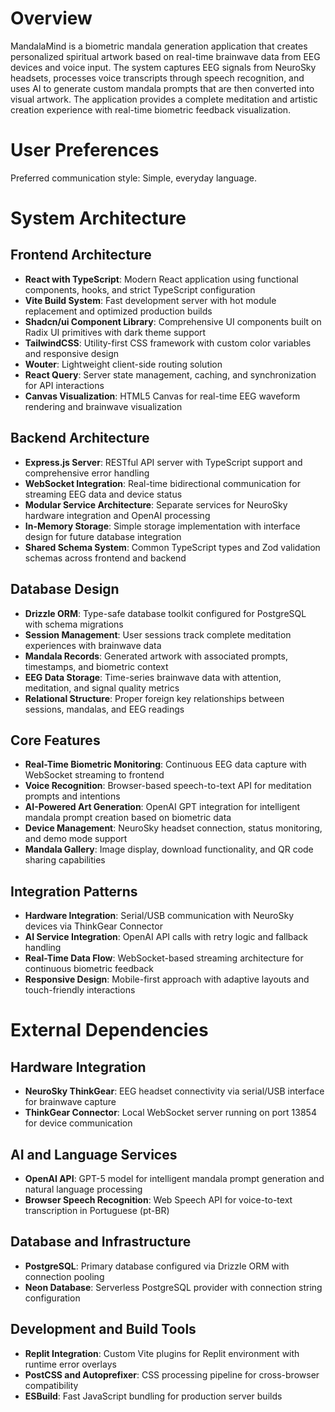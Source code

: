 # Overview

MandalaMind is a biometric mandala generation application that creates personalized spiritual artwork based on real-time brainwave data from EEG devices and voice input. The system captures EEG signals from NeuroSky headsets, processes voice transcripts through speech recognition, and uses AI to generate custom mandala prompts that are then converted into visual artwork. The application provides a complete meditation and artistic creation experience with real-time biometric feedback visualization.

# User Preferences

Preferred communication style: Simple, everyday language.

# System Architecture

## Frontend Architecture
- **React with TypeScript**: Modern React application using functional components, hooks, and strict TypeScript configuration
- **Vite Build System**: Fast development server with hot module replacement and optimized production builds
- **Shadcn/ui Component Library**: Comprehensive UI components built on Radix UI primitives with dark theme support
- **TailwindCSS**: Utility-first CSS framework with custom color variables and responsive design
- **Wouter**: Lightweight client-side routing solution
- **React Query**: Server state management, caching, and synchronization for API interactions
- **Canvas Visualization**: HTML5 Canvas for real-time EEG waveform rendering and brainwave visualization

## Backend Architecture
- **Express.js Server**: RESTful API server with TypeScript support and comprehensive error handling
- **WebSocket Integration**: Real-time bidirectional communication for streaming EEG data and device status
- **Modular Service Architecture**: Separate services for NeuroSky hardware integration and OpenAI processing
- **In-Memory Storage**: Simple storage implementation with interface design for future database integration
- **Shared Schema System**: Common TypeScript types and Zod validation schemas across frontend and backend

## Database Design
- **Drizzle ORM**: Type-safe database toolkit configured for PostgreSQL with schema migrations
- **Session Management**: User sessions track complete meditation experiences with brainwave data
- **Mandala Records**: Generated artwork with associated prompts, timestamps, and biometric context
- **EEG Data Storage**: Time-series brainwave data with attention, meditation, and signal quality metrics
- **Relational Structure**: Proper foreign key relationships between sessions, mandalas, and EEG readings

## Core Features
- **Real-Time Biometric Monitoring**: Continuous EEG data capture with WebSocket streaming to frontend
- **Voice Recognition**: Browser-based speech-to-text API for meditation prompts and intentions
- **AI-Powered Art Generation**: OpenAI GPT integration for intelligent mandala prompt creation based on biometric data
- **Device Management**: NeuroSky headset connection, status monitoring, and demo mode support
- **Mandala Gallery**: Image display, download functionality, and QR code sharing capabilities

## Integration Patterns
- **Hardware Integration**: Serial/USB communication with NeuroSky devices via ThinkGear Connector
- **AI Service Integration**: OpenAI API calls with retry logic and fallback handling
- **Real-Time Data Flow**: WebSocket-based streaming architecture for continuous biometric feedback
- **Responsive Design**: Mobile-first approach with adaptive layouts and touch-friendly interactions

# External Dependencies

## Hardware Integration
- **NeuroSky ThinkGear**: EEG headset connectivity via serial/USB interface for brainwave capture
- **ThinkGear Connector**: Local WebSocket server running on port 13854 for device communication

## AI and Language Services
- **OpenAI API**: GPT-5 model for intelligent mandala prompt generation and natural language processing
- **Browser Speech Recognition**: Web Speech API for voice-to-text transcription in Portuguese (pt-BR)

## Database and Infrastructure
- **PostgreSQL**: Primary database configured via Drizzle ORM with connection pooling
- **Neon Database**: Serverless PostgreSQL provider with connection string configuration

## Development and Build Tools
- **Replit Integration**: Custom Vite plugins for Replit environment with runtime error overlays
- **PostCSS and Autoprefixer**: CSS processing pipeline for cross-browser compatibility
- **ESBuild**: Fast JavaScript bundling for production server builds